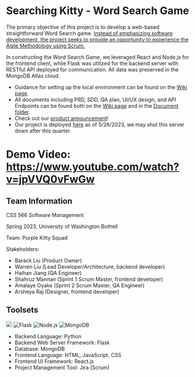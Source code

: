 # Searching Kitty - Word Search Game

The primary objective of this project is to develop a web-based straightforward Word Search game. <u>Instead of emphasizing software development, the project seeks to provide an opportunity to experience the Agile Methodology using Scrum.</u>

In constructing the Word Search Game, we leveraged React and Node.js for the frontend client, while Flask was utilized for the backend server with RESTful API deployed for communication. All data was preserved in the MongoDB Atlas cloud.

- Guidance for setting up the local environment can be found on the [Wiki page](https://github.com/warrenlyr/CSS566-Final-Project/wiki).
- All documents including PRD, SDD, QA plan, UI/UX design, and API Endpoints can be found both on the [Wiki page](https://github.com/warrenlyr/CSS566-Final-Project/wiki) and in the [Document folder](https://github.com/warrenlyr/CSS566-Final-Project/tree/master/Documentation).
- Check out our [product announcement](https://github.com/warrenlyr/CSS566-Final-Project/tree/master/Documentation/Product%20Announcement)!
- Our project is deployed [here](https://word-search-game-mya5y.ondigitalocean.app/) as of 5/26/2023, we may shut this server down after this quarter.

# Demo Video: https://www.youtube.com/watch?v=jpVVQ0vFwGw

## Team Information

CSS 566 Software Management

Spring 2023, University of Washington Bothell

Team: Purple Kitty Squad

Stakeholders:

- Barack Liu (Product Owner)
- Warren Liu (Lead Developer/Architecture, backend developer)
- Haihan Jiang (QA Engineer)
- Shahruz Mannan (Sprint 1 Scrum Master, frontend developer)
- Amalaye Oyake (Sprint 2 Scrum Master, QA Engineer)
- Arsheya Raj (Designer, frontend developer)

## Toolsets

<img src="https://img.shields.io/badge/python-3.10+-blue.svg">  ![Flask](https://img.shields.io/badge/flask-2.3.2-orange)  ![Node.js](https://img.shields.io/badge/node.js-18.16.0-brightgreen.svg)  ![MongoDB](https://img.shields.io/badge/MongoDB-Cloud-green)

- Backend Language: Python
- Backend Web Server Framework: Flask
- Database: MongoDB
- Frontend Language: HTML, JavaScript, CSS
- Frontend UI Framework: React.js
- Project Management Tool: Jira (Scrum)
